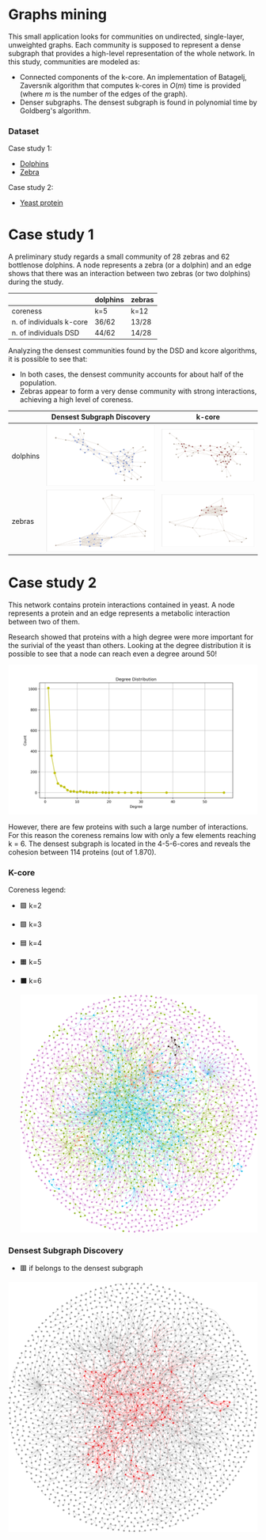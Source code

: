 # Graphs mining

This small application looks for communities on undirected, single-layer, unweighted graphs. Each community is supposed to represent a dense subgraph that provides a high-level representation of the whole network.
In this study, communities are modeled as:
* Connected components of the k-core. An implementation of Batagelj, Zaversnik algorithm that computes k-cores in $O(m)$ time is provided (where $m$ is the number of the edges of the graph).
* Denser subgraphs. The densest subgraph is found in polynomial time by Goldberg's algorithm. 

### Dataset 

Case study 1:
* [Dolphins](http://konect.cc/networks/dolphins/)
* [Zebra](http://konect.cc/networks/moreno_zebra/)

Case study 2:
* [Yeast protein](http://konect.cc/networks/moreno_propro)

# Case study 1

A preliminary study regards a small community of 28 zebras and 62 bottlenose dolphins. A node represents a zebra (or a dolphin) and an edge shows that there was an interaction between two zebras (or two dolphins) during the study.

|                          |     dolphins    |      zebras       |
| ------------------------ | --------------- | ----------------- | 
| coreness                 |      k=5        |     k=12          | 
| n. of individuals k-core |    36/62        |    13/28          | 
| n. of individuals DSD    |    44/62        |    14/28          | 

Analyzing the densest communities found by the DSD and kcore algorithms, it is possible to see that:
* In both cases, the densest community accounts for about half of the population. 
* Zebras appear to form a very dense community with strong interactions, achieving a high level of coreness.

|                          |     Densest Subgraph Discovery                  |       k-core                                        |
| ------------------------ | ----------------------------------------------- | --------------------------------------------------- | 
| dolphins                 |     ![](plots/dolphins/dsd.png)       |     ![](plots/dolphins/kcore.png)         | 
| zebras                   |     ![](plots/moreno_zebra/dsd.png)   |   ![](plots/moreno_zebra/kcore.png)       | 


# Case study 2

This network contains protein interactions contained in yeast. A node represents a protein and an edge represents a metabolic interaction between two of them.  

Research showed that proteins with a high degree were more important for the surivial of the yeast than others. Looking at the degree distribution it is possible to see that a node can reach even a degree around 50!

 <!-- ![Alt text](plots/degree_distribution.png)   -->

 <img src="plots/degree_distribution.png" alt="Alt text" width="600">

However, there are few proteins with such a large number of interactions. For this reason the coreness remains low with only a few elements reaching k = 6. The densest subgraph is located in the 4-5-6-cores and reveals the cohesion between 114 proteins (out of 1.870).

 ### K-core 

Coreness legend:
* 🟪 k=2
* 🟩 k=3
* 🟦 k=4
* 🟧 k=5
* ⬛️ k=6

  ![](plots/moreno_propro/kcore.svg)  


### Densest Subgraph Discovery    

* 🟥 if belongs to the densest subgraph

 ![](plots/moreno_propro/dsd.svg) 




